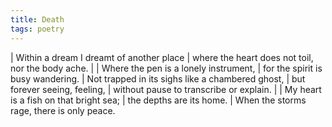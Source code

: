 ```yaml
---
title: Death
tags: poetry
---
```


| Within a dream I dreamt of another place
| where the heart does not toil, nor the body ache.
|
| Where the pen is a lonely instrument,
|   for the spirit is busy wandering.
| Not trapped in its sighs like a chambered ghost,
| but forever seeing, feeling,
| without pause to transcribe or explain.
|
| My heart is a fish on that bright sea;
| the depths are its home.
| When the storms rage, there is only peace.
